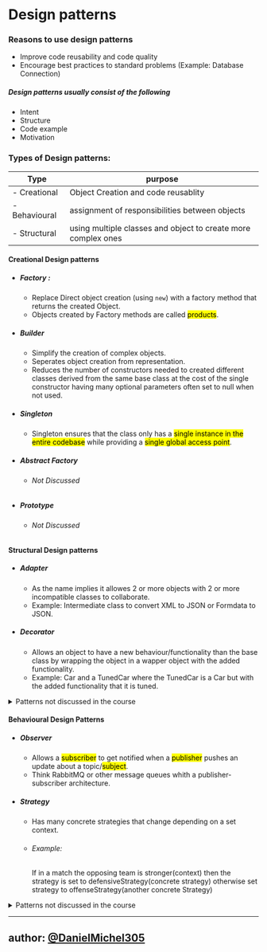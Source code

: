 # Design patterns

### Reasons to use design patterns
- Improve code reusability and code quality
- Encourage best practices to standard problems (Example: Database Connection)

##### Design patterns usually consist of the following
- Intent
- Structure 
- Code example
- Motivation

### Types of Design patterns:
| Type | purpose |
| --- |---|
|- Creational| Object Creation and code reusablity|
|- Behavioural | assignment of responsibilities between objects | 
|- Structural | using multiple classes and object to create more complex ones


#### Creational Design patterns
- ##### Factory :
   - Replace Direct object creation (using ```new```) with a factory method that returns the created Object.
    - Objects created by Factory methods are called <mark>products</mark>. 
- ##### Builder
    - Simplify the creation of complex objects.
    - Seperates object creation from representation.
    - Reduces the number of constructors needed to created different classes derived from the same base class at the cost of the single constructor having many optional parameters often set to null when not used.
- ##### Singleton
    - Singleton ensures that the class only has a <mark>single instance in the entire codebase</mark> while providing a <mark>single global access point</mark>.
- ##### Abstract Factory
    - ###### Not Discussed
- ##### Prototype
    - ###### Not Discussed

#### Structural Design patterns
- ##### Adapter
    - As the name implies it allowes 2 or more objects with 2 or more incompatible classes to collaborate.
    - Example: Intermediate class to convert XML to JSON or Formdata to JSON.    
- ##### Decorator
    - Allows an object to have a new behaviour/functionality than the base class by wrapping the object in a wapper object with the added functionality.
    - Example: Car and a TunedCar where the TunedCar is a Car but with the added functionality that it is tuned.

<details >
<summary>Patterns not discussed in the course</summary>

- Bridge 
- Composite 
- Facade 
- Flyweight 
</details>

#### Behavioural Design Patterns

- ##### Observer
    - Allows a <mark>subscriber</mark> to get notified when a <mark>publisher</mark> pushes an update about a topic/<mark>subject</mark>.
    - Think RabbitMQ or other message queues whith a publisher-subscriber architecture.
- ##### Strategy
    - Has many concrete strategies that change depending on a set context.
    - ###### Example:
        If in a match the opposing team is stronger(context) then the strategy is set to defensiveStrategy(concrete strategy) otherwise set strategy to offenseStrategy(another concrete Strategy)  
     
<details >
<summary>Patterns not discussed in the course</summary>

- Chain of Responsibility 
- Command 
- Iterator
- Mediator 
- Momento 
- State 
- Template (discussed previously) 
</details>


---
author: [@DanielMichel305](https://github.com/DanielMichel305)
---